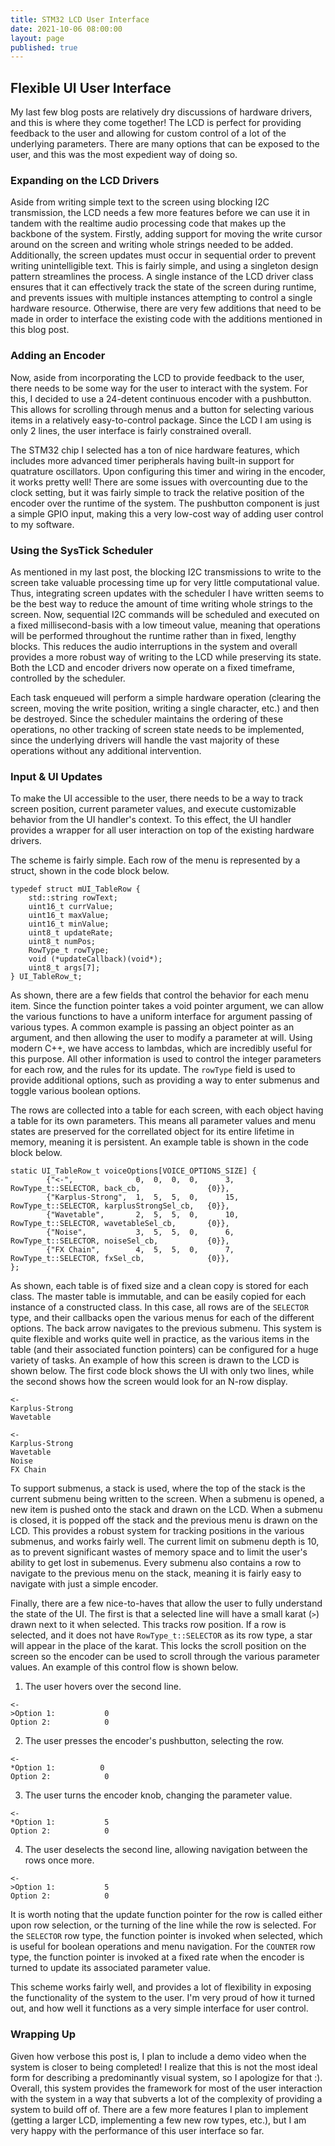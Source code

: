 ```yaml
---
title: STM32 LCD User Interface
date: 2021-10-06 08:00:00
layout: page
published: true
---
```


## Flexible UI User Interface
My last few blog posts are relatively dry discussions of hardware drivers, and this is where they come together! The LCD is perfect for providing feedback to the user and allowing for custom control of a lot of the underlying parameters. There are many options that can be exposed to the user, and this was the most expedient way of doing so.

### Expanding on the LCD Drivers
Aside from writing simple text to the screen using blocking I2C transmission, the LCD needs a few more features before we can use it in tandem with the realtime audio processing code that makes up the backbone of the system. Firstly, adding support for moving the write cursor around on the screen and writing whole strings needed to be added. Additionally, the screen updates must occur in sequential order to prevent writing unintelligible text. This is fairly simple, and using a singleton design pattern streamlines the process. A single instance of the LCD driver class ensures that it can effectively track the state of the screen during runtime, and prevents issues with multiple instances attempting to control a single hardware resource. Otherwise, there are very few additions that need to be made in order to interface the existing code with the additions mentioned in this blog post.

### Adding an Encoder
Now, aside from incorporating the LCD to provide feedback to the user, there needs to be some way for the user to interact with the system. For this, I decided to use a 24-detent continuous encoder with a pushbutton. This allows for scrolling through menus and a button for selecting various items in a relatively easy-to-control package. Since the LCD I am using is only 2 lines, the user interface is fairly constrained overall. 

The STM32 chip I selected has a ton of nice hardware features, which includes more advanced timer peripherals having built-in support for quatrature oscillators. Upon configuring this timer and wiring in the encoder, it works pretty well! There are some issues with overcounting due to the clock setting, but it was fairly simple to track the relative position of the encoder over the runtime of the system. The pushbutton component is just a simple GPIO input, making this a very low-cost way of adding user control to my software.

### Using the SysTick Scheduler
As mentioned in my last post, the blocking I2C transmissions to write to the screen take valuable processing time up for very little computational value. Thus, integrating screen updates with the scheduler I have written seems to be the best way to reduce the amount of time writing whole strings to the screen. Now, sequential I2C commands will be scheduled and executed on a fixed millisecond-basis with a low timeout value, meaning that operations will be performed throughout the runtime rather than in fixed, lengthy blocks. This reduces the audio interruptions in the system and overall provides a more robust way of writing to the LCD while preserving its state. Both the LCD and encoder drivers now operate on a fixed timeframe, controlled by the scheduler.

Each task enqueued will perform a simple hardware operation (clearing the screen, moving the write position, writing a single character, etc.) and then be destroyed. Since the scheduler maintains the ordering of these operations, no other tracking of screen state needs to be implemented, since the underlying drivers will handle the vast majority of these operations without any additional intervention. 

### Input & UI Updates
To make the UI accessible to the user, there needs to be a way to track screen position, current parameter values, and execute customizable behavior from the UI handler's context. To this effect, the UI handler provides a wrapper for all user interaction on top of the existing hardware drivers. 

The scheme is fairly simple. Each row of the menu is represented by a struct, shown in the code block below.

```
typedef struct mUI_TableRow {
	std::string rowText;
	uint16_t currValue;
	uint16_t maxValue;
	uint16_t minValue;
	uint8_t updateRate;
	uint8_t numPos;
	RowType_t rowType;
	void (*updateCallback)(void*);
	uint8_t args[7];
} UI_TableRow_t;
```

As shown, there are a few fields that control the behavior for each menu item. Since the function pointer takes a void pointer argument, we can allow the various functions to have a uniform interface for argument passing of various types. A common example is passing an object pointer as an argument, and then allowing the user to modify a parameter at will. Using modern C++, we have access to lambdas, which are incredibly useful for this purpose. All other information is used to control the integer parameters for each row, and the rules for its update. The ```rowType``` field is used to provide additional options, such as providing a way to enter submenus and toggle various boolean options.

The rows are collected into a table for each screen, with each object having a table for its own parameters. This means all parameter values and menu states are preserved for the correllated object for its entire lifetime in memory, meaning it is persistent. An example table is shown in the code block below.

```
static UI_TableRow_t voiceOptions[VOICE_OPTIONS_SIZE] {
		{"<-",				0,	0,	0,	0,		3,		RowType_t::SELECTOR, back_cb, 				{0}},
		{"Karplus-Strong", 	1, 	5, 	5,	0, 		15, 	RowType_t::SELECTOR, karplusStrongSel_cb, 	{0}},
		{"Wavetable", 		2, 	5, 	5,	0, 		10, 	RowType_t::SELECTOR, wavetableSel_cb, 		{0}},
		{"Noise",			3,  5,  5,  0, 		6, 		RowType_t::SELECTOR, noiseSel_cb,			{0}},
		{"FX Chain",		4,  5,  5,  0,      7,      RowType_t::SELECTOR, fxSel_cb,				{0}},
};
```

As shown, each table is of fixed size and a clean copy is stored for each class. The master table is immutable, and can be easily copied for each instance of a constructed class. In this case, all rows are of the ```SELECTOR``` type, and their callbacks open the various menus for each of the different options. The back arrow navigates to the previous submenu. This system is quite flexible and works quite well in practice, as the various items in the table (and their associated function pointers) can be configured for a huge variety of tasks. An example of how this screen is drawn to the LCD is shown below. The first code block shows the UI with only two lines, while the second shows how the screen would look for an N-row display.

```
<-
Karplus-Strong
Wavetable
```

```
<-
Karplus-Strong
Wavetable
Noise
FX Chain
```

To support submenus, a stack is used, where the top of the stack is the current submenu being written to the screen. When a submenu is opened, a new item is pushed onto the stack and drawn on the LCD. When a submenu is closed, it is popped off the stack and the previous menu is drawn on the LCD. This provides a robust system for tracking positions in the various submenus, and works fairly well. The current limit on submenu depth is 10, as to prevent significant wastes of memory space and to limit the user's ability to get lost in subemenus. Every submenu also contains a row to navigate to the previous menu on the stack, meaning it is fairly easy to navigate with just a simple encoder. 

Finally, there are a few nice-to-haves that allow the user to fully understand the state of the UI. The first is that a selected line will have a small karat (```>```) drawn next to it when selected. This tracks row position. If a row is selected, and it does not have ```RowType_t::SELECTOR``` as its row type, a star will appear in the place of the karat. This locks the scroll position on the screen so the encoder can be used to scroll through the various parameter values. An example of this control flow is shown below. 

1. The user hovers over the second line.

```
<- 
>Option 1:           0
Option 2:            0
```

2. The user presses the encoder's pushbutton, selecting the row.
```
<- 
*Option 1:          0
Option 2:            0
```

3. The user turns the encoder knob, changing the parameter value.
```
<- 
*Option 1:           5
Option 2:            0
```
4. The user deselects the second line, allowing navigation between the rows once more.
```
<- 
>Option 1:           5
Option 2:            0
```

It is worth noting that the update function pointer for the row is called either upon row selection, or the turning of the line while the row is selected. For the ```SELECTOR``` row type, the function pointer is invoked when selected, which is useful for boolean operations and menu navigation. For the ```COUNTER``` row type, the function pointer is invoked at a fixed rate when the encoder is turned to update its associated parameter value.

This scheme works fairly well, and provides a lot of flexibility in exposing the functionality of the system to the user. I'm very proud of how it turned out, and how well it functions as a very simple interface for user control.

### Wrapping Up
Given how verbose this post is, I plan to include a demo video when the system is closer to being completed! I realize that this is not the most ideal form for describing a predominantly visual system, so I apologize for that :). Overall, this system provides the framework for most of the user interaction with the system in a way that subverts a lot of the complexity of providing a system to build off of. There are a few more features I plan to implement (getting a larger LCD, implementing a few new row types, etc.), but I am very happy with the performance of this user interface so far.